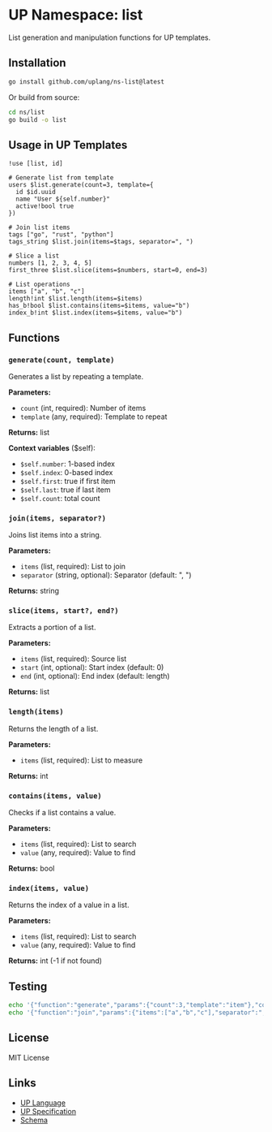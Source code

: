 # UP Namespace: list

List generation and manipulation functions for UP templates.

## Installation

```bash
go install github.com/uplang/ns-list@latest
```

Or build from source:

```bash
cd ns/list
go build -o list
```

## Usage in UP Templates

```up
!use [list, id]

# Generate list from template
users $list.generate(count=3, template={
  id $id.uuid
  name "User ${self.number}"
  active!bool true
})

# Join list items
tags ["go", "rust", "python"]
tags_string $list.join(items=$tags, separator=", ")

# Slice a list
numbers [1, 2, 3, 4, 5]
first_three $list.slice(items=$numbers, start=0, end=3)

# List operations
items ["a", "b", "c"]
length!int $list.length(items=$items)
has_b!bool $list.contains(items=$items, value="b")
index_b!int $list.index(items=$items, value="b")
```

## Functions

### `generate(count, template)`
Generates a list by repeating a template.

**Parameters:**
- `count` (int, required): Number of items
- `template` (any, required): Template to repeat

**Returns:** list

**Context variables** ($self):
- `$self.number`: 1-based index
- `$self.index`: 0-based index
- `$self.first`: true if first item
- `$self.last`: true if last item
- `$self.count`: total count

### `join(items, separator?)`
Joins list items into a string.

**Parameters:**
- `items` (list, required): List to join
- `separator` (string, optional): Separator (default: ", ")

**Returns:** string

### `slice(items, start?, end?)`
Extracts a portion of a list.

**Parameters:**
- `items` (list, required): Source list
- `start` (int, optional): Start index (default: 0)
- `end` (int, optional): End index (default: length)

**Returns:** list

### `length(items)`
Returns the length of a list.

**Parameters:**
- `items` (list, required): List to measure

**Returns:** int

### `contains(items, value)`
Checks if a list contains a value.

**Parameters:**
- `items` (list, required): List to search
- `value` (any, required): Value to find

**Returns:** bool

### `index(items, value)`
Returns the index of a value in a list.

**Parameters:**
- `items` (list, required): List to search
- `value` (any, required): Value to find

**Returns:** int (-1 if not found)

## Testing

```bash
echo '{"function":"generate","params":{"count":3,"template":"item"},"context":{}}' | ./list
echo '{"function":"join","params":{"items":["a","b","c"],"separator":", "},"context":{}}' | ./list
```

## License

MIT License

## Links

- [UP Language](https://uplang.org)
- [UP Specification](https://github.com/uplang/spec)
- [Schema](list.up-schema)
